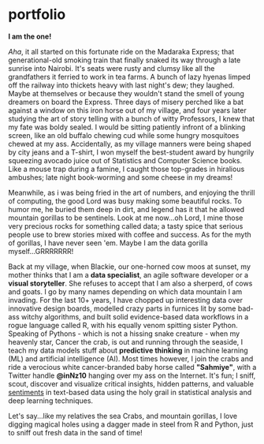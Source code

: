 # portfolio

**I am the one!**

_Aha_, it all started on this fortunate ride on the Madaraka Express; that generational-old smoking train that finally snaked its way through a late sunrise into Nairobi. It's seats were rusty and clumsy like all the grandfathers it ferried to work in tea farms. A bunch of lazy hyenas limped off the railway into thickets heavy with last night's dew; they laughed. Maybe at themselves or because they wouldn't stand the smell of young dreamers on board the Express. Three days of misery perched like a bat against a window on this iron horse out of my village, and four years later studying the art of story telling with a bunch of witty Professors, I knew that my fate was boldy sealed. I would be sitting patiently infront of a blinking screen, like an old buffalo chewing cud while some hungry mosquitoes chewed at my ass. Accidentally, as my village manners were being shaped by city jeans and a T-shirt, I won myself the best-student award by hungrily squeezing avocado juice out of Statistics and Computer Science books. Like a mouse trap during a famine, I caught those top-grades in hiralious ambushes; late night book-worming and some cheese in my dreams!   

Meanwhile, as i was being fried in the art of numbers, and enjoying the thrill of computing, the good Lord was busy making some beautiful rocks. To humor me, he buried them deep in dirt, and legend has it that he allowed mountain gorillas to be sentinels. Look at me now...oh Lord, I mine those very precious rocks for something called data; a tasty spice that serious people use to brew stories mixed with coffee and success. As for the myth of gorillas, I have never seen 'em. Maybe I am the data gorilla myself...GRRRRRRR!  

Back at my village, when Blackie, our one-horned cow moos at sunset, my mother thinks that I am a __data specialist__, an agile software developer or a __visual storyteller__. She refuses to accept that I am also a sherperd, of cows and goats. I go by many names depending on which data mountain I am invading. For the last 10+ years, I have chopped up interesting data over innovative design boards, modelled crazy parts in furnices lit by some bad-ass witchy algorithms, and built solid evidence-based data workflows in a rogue language called R, with his equally venom spitting sister Python. Speaking of Pythons - which is not a hissing snake creature - when my heavenly star, Cancer the crab, is out and running through the seaside, I teach my data models stuff about __predictive thinking__ in machine learning (ML) and artificial intelligence (AI). Most times however, I join the crabs and ride a verocious white cancer-branded baby horse called __"Sahmiye"__, with a Twitter handle __@inNz10__ hanging over my ass on the Internet. It's fun; I sniff, scout, discover and visualize critical insights, hidden patterns, and valuable [sentiments](sahmiye-twitter.html) in text-based data using the holy grail in statistical analysis and deep learning techniques. 

Let's say...like my relatives the sea Crabs, and mountain gorillas, I love digging magical holes using a dagger made in steel from R and Python, just to sniff out fresh data in the sand of time! 
